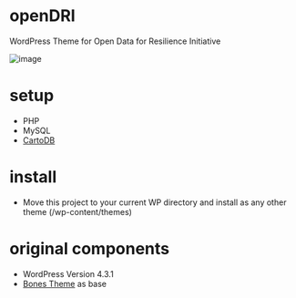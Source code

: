 # openDRI
WordPress Theme for Open Data for Resilience Initiative

![image](https://cloud.githubusercontent.com/assets/704210/15321056/6c12bee4-1c34-11e6-9261-95831fcf7147.png)

# setup
- PHP
- MySQL
- [CartoDB](https://github.com/CartoDB/cartodb)

# install
- Move this project to your current WP directory and install as any other theme (/wp-content/themes)

# original components
- WordPress Version 4.3.1
- [Bones Theme](https://github.com/eddiemachado/bones) as base 
